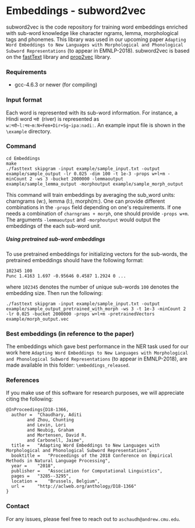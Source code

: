 # Embeddings - subword2vec
subword2vec is the code repository for training word embeddings enriched with sub-word knowledge like character ngrams, lemma, morphological tags and phonemes. This library was used in our upcoming paper `Adapting Word Embeddings to New Languages with Morphological and Phonological Subword Representations` (to appear in EMNLP-2018). subword2vec is based on the [fastText](https://github.com/facebookresearch/fastText) library and [prop2vec](https://github.com/oavraham1/prop2vec) library. 

### Requirements
- gcc-4.6.3 or newer (for compiling)

### Input format
Each word is represented with its sub-word information. For instance, a Hindi word `नदी `(river) is represented as `w:नदी~l:नद~m:N+Fem+Dir+Sg~ipa:nədiː`. An example input file is shown in the `\example` directory.

### Command
```
cd Embeddings
make
./fasttext skipgram -input example/sample_input.txt -output example/sample_output -lr 0.025 -dim 100 -t 1e-3 -props w+l+m -minCount 2 -ws 3 -bucket 2000000 -lemmaoutput example/sample_lemma_output -morphoutput example/sample_morph_output
```

This command will train embeddings by averaging the sub_word units: charngrams (w:), lemma (l:), morph(m:). One can provide different combinations in the `-props` field depending on one's requirements. If one needs a combination of `charngrams + morph`, one should provide `-props w+m`. The arguments `-lemmaoutput` and `-morphoutput` would output the embeddings of the each sub-word unit. 

##### Using pretrained sub-word embeddings
To use pretrained embeddings for initializing vectors for the sub-words, the pretrained embeddings should have the following format:
```
102345 100
Punc 1.4163 1.697 -0.95646 0.4587 1.2924 0 ...
```
where `102345` denotes the number of unique sub-words `100` denotes the embedding size. Then run the following:
```
./fasttext skipgram -input example/sample_input.txt -output  example/sample_output_pretrained_with_morph -ws 3 -t 1e-3 -minCount 2 -lr 0.025 -bucket 2000000 -props w+l+m -pretrainedVectors example/morph_output.vec
```
### Best embeddings (in reference to the paper)
The embeddings which gave best performance in the NER task used for our work here `Adapting Word Embeddings to New Languages with Morphological and Phonological Subword Representations` (to appear in EMNLP-2018), are made available in this folder: `\embeddings_released`. 

### References
If you make use of this software for research purposes, we will appreciate citing the following:
```
@InProceedings{D18-1366,
  author = 	"Chaudhary, Aditi
		and Zhou, Chunting
		and Levin, Lori
		and Neubig, Graham
		and Mortensen, David R.
		and Carbonell, Jaime",
  title = 	"Adapting Word Embeddings to New Languages with Morphological and Phonological Subword Representations",
  booktitle = 	"Proceedings of the 2018 Conference on Empirical Methods in Natural Language Processing",
  year = 	"2018",
  publisher = 	"Association for Computational Linguistics",
  pages = 	"3285--3295",
  location = 	"Brussels, Belgium",
  url = 	"http://aclweb.org/anthology/D18-1366"
}

```
### Contact
For any issues, please feel free to reach out to `aschaudh@andrew.cmu.edu`.
